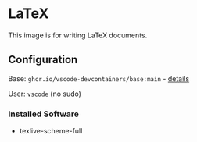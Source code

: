 # LaTeX

This image is for writing LaTeX documents.

## Configuration

Base: `ghcr.io/vscode-devcontainers/base:main` - [details](https://github.com/vscode-devcontainers/base/)

User: `vscode` (no sudo)

### Installed Software
* texlive-scheme-full